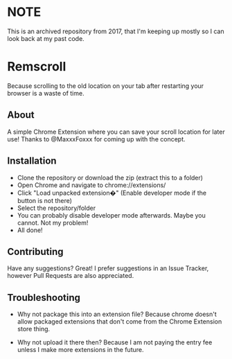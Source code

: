 # NOTE
This is an archived repository from 2017, that I'm keeping up mostly so I can look back at my past code.

# Remscroll
Because scrolling to the old location on your tab after restarting your browser is a waste of time.

## About
A simple Chrome Extension where you can save your scroll location for later use!
Thanks to @MaxxxFoxxx for coming up with the concept.

## Installation
- Clone the repository or download the zip (extract this to a folder)
- Open Chrome and navigate to chrome://extensions/
- Click "Load unpacked extension�" (Enable developer mode if the button is not there)
- Select the repository/folder
- You can probably disable developer mode afterwards. Maybe you cannot. Not my problem!
- All done!

## Contributing
Have any suggestions? Great! I prefer suggestions in an Issue Tracker, however Pull Requests are also appreciated.

## Troubleshooting
- Why not package this into an extension file?
Because chrome doesn't allow packaged extensions that don't come from the Chrome Extension store thing.

- Why not upload it there then?
Because I am not paying the entry fee unless I make more extensions in the future.